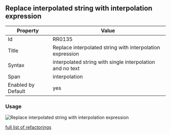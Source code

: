 ## Replace interpolated string with interpolation expression

Property | Value
--- | ---
Id|RR0135
Title|Replace interpolated string with interpolation expression
Syntax|interpolated string with single interpolation and no text
Span|interpolation
Enabled by Default|yes

### Usage

![Replace interpolated string with interpolation expression](../../images/refactorings/ReplaceInterpolatedStringWithInterpolationExpression.png)

[full list of refactorings](Refactorings.md)